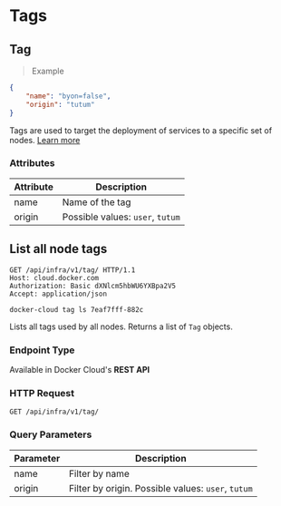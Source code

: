 # Tags

## Tag

> Example

```json
{
    "name": "byon=false",
    "origin": "tutum"
}
```

Tags are used to target the deployment of services to a specific set of nodes. [Learn more](../../docker-cloud/apps/deploy-tags/)

### Attributes

Attribute | Description
--------- | -----------
name | Name of the tag
origin | Possible values: `user`, `tutum`


## List all node tags

```http
GET /api/infra/v1/tag/ HTTP/1.1
Host: cloud.docker.com
Authorization: Basic dXNlcm5hbWU6YXBpa2V5
Accept: application/json
```

```
docker-cloud tag ls 7eaf7fff-882c
```

Lists all tags used by all nodes. Returns a list of `Tag` objects.

### Endpoint Type

Available in Docker Cloud's **REST API**

### HTTP Request

`GET /api/infra/v1/tag/`

### Query Parameters

Parameter | Description
--------- | -----------
name | Filter by name
origin | Filter by origin. Possible values: `user`, `tutum`
